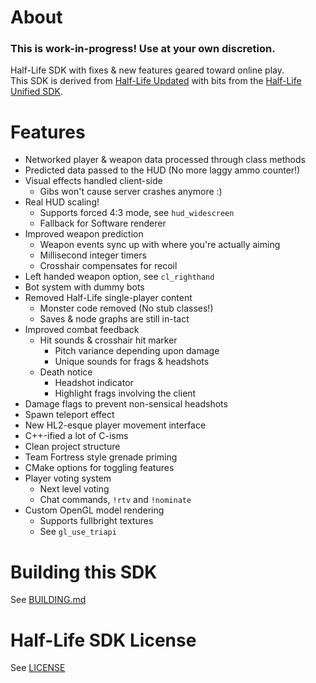 About
======================

### This is work-in-progress! Use at your own discretion.

Half-Life SDK with fixes & new features geared toward online play.  
This SDK is derived from [Half-Life Updated](https://github.com/twhl-community/halflife-updated) with bits from the [Half-Life Unified SDK](https://github.com/twhl-community/halflife-unified-sdk).

Features
======================

- Networked player & weapon data processed through class methods
- Predicted data passed to the HUD (No more laggy ammo counter!)
- Visual effects handled client-side
    - Gibs won't cause server crashes anymore :)
- Real HUD scaling!
    - Supports forced 4:3 mode, see `hud_widescreen`
    - Fallback for Software renderer
- Improved weapon prediction
    - Weapon events sync up with where you're actually aiming
    - Millisecond integer timers
    - Crosshair compensates for recoil
- Left handed weapon option, see `cl_righthand`
- Bot system with dummy bots
- Removed Half-Life single-player content
    - Monster code removed (No stub classes!)
    - Saves & node graphs are still in-tact
- Improved combat feedback
    - Hit sounds & crosshair hit marker
        - Pitch variance depending upon damage
        - Unique sounds for frags & headshots
    - Death notice
        - Headshot indicator
        - Highlight frags involving the client
- Damage flags to prevent non-sensical headshots
- Spawn teleport effect
- New HL2-esque player movement interface
- C++-ified a lot of C-isms
- Clean project structure
- Team Fortress style grenade priming
- CMake options for toggling features
- Player voting system
    - Next level voting
    - Chat commands, `!rtv` and `!nominate`
- Custom OpenGL model rendering
    - Supports fullbright textures
    - See `gl_use_triapi`

Building this SDK
======================

See [BUILDING.md](BUILDING.md)

Half-Life SDK License
======================

See [LICENSE](LICENSE)

